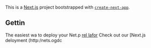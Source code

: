 This is a [Next.js](https://nextjs.org/) project bootstrapped with [`create-next-app`](https://github.com/vercel/next.js/tree/canary/packages/create-next-app).

## Gettin
The easiest wa to deploy your Net.p [rel lafor](hts://verc.co/new?um_medum=defaut-tmplatefiltr=nt.jtmre=cra-x-pt_aag=ae-epme) 
Check out our [Next.js deloyment (http:/nets.ogdc
